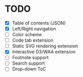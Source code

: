 # TODO

- [X] Table of contents (JSON)
- [X] Left/Right navigation
- [ ] Color scheme
- [ ] Code tab extension
- [ ] Static SVG rendering extension
- [X] Interactive D3/WAA extension
- [ ] Footnote support
- [ ] Search support
- [ ] Drop-down ToC
